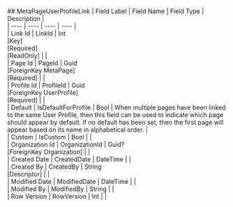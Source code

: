 # 

﻿## MetaPageUserProfileLink
| Field Label | Field Name | Field Type | Description |  
| ---- | ---- | ---- | ---- |  
| Link Id | LinkId | Int<br/>  [Key]<br/>  [Required]<br/>  [ReadOnly] |  |  
| Page Id | PageId | Guid<br/>  [ForeignKey MetaPage]<br/>  [Required] |  |  
| Profile Id | ProfileId | Guid<br/>  [ForeignKey UserProfile]<br/>  [Required] |  |  
| Default | IsDefaultForProfile | Bool | When multiple pages have been linked to the same User Profile, then this field can be used to indicate which page should appear by default. If no default has been set, then the first page will appear based on its name in alphabetical order.  |  
| Custom | IsCustom | Bool |  |  
| Organization Id | OrganizationId | Guid?<br/>  [ForeignKey Organization] |  |  
| Created Date | CreatedDate | DateTime |  |  
| Created By | CreatedBy | String<br/>  [Descriptor] |  |  
| Modified Date | ModifiedDate | DateTime |  |  
| Modified By | ModifiedBy | String |  |  
| Row Version | RowVersion | Int |  |  

